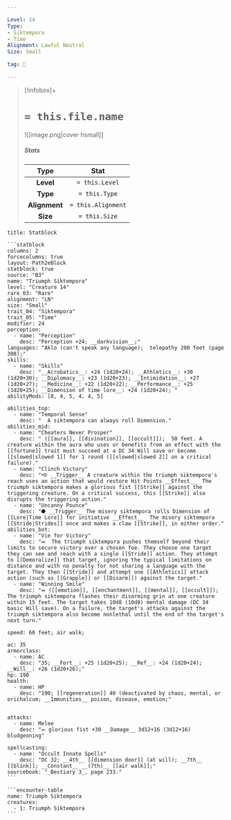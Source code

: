 ```yaml
---

Level: 14
Type:
- Siktempora
- Time
Alignment: Lawful Neutral
Size: Small

tag: 👹

---
```


> [!infobox]+
> #  `= this.file.name`
> ![[image.png|cover hsmall]]
> ##### Stats
> Type | Stat |
> :---:|:---:|
> **Level** | `= this.Level` |
> **Type** | `= this.Type` |
> **Alignment** | `= this.Alignment` |
> **Size** | `= this.Size` |



````ad-info
title: Statblock

```statblock
columns: 2
forcecolumns: true
layout: Path2eBlock
statblock: true
source: "B3"
name: "Triumph Siktempora"
level: "Creature 14"
rare_03: "Rare"
alignment: "LN"
size: "Small"
trait_04: "Siktempora"
trait_05: "Time"
modifier: 24
perception:
  - name: "Perception"
    desc: "Perception +24; __darkvision__;"
languages: "Aklo (can't speak any language);  telepathy 200 feet (page 308);"
skills:
  - name: "Skills"
    desc: "__Acrobatics__: +24 (1d20+24); __Athletics__: +30 (1d20+30); __Diplomacy__: +23 (1d20+23); __Intimidation__: +27 (1d20+27); __Medicine__: +22 (1d20+22); __Performance__: +25 (1d20+25); __Dimension of time lore__: +24 (1d20+24); "
abilityMods: [8, 4, 5, 4, 4, 5]

abilities_top:
  - name: "Temporal Sense"
    desc: "  A siktempora can always roll Dimension."
abilities_mid:
  - name: "Cheaters Never Prosper"
    desc: " ([[aura]], [[divination]], [[occult]]);  50 feet. A creature within the aura who uses or benefits from an effect with the [[fortune]] trait must succeed at a DC 34 Will save or become [[slowed|slowed 1]] for 1 round ([[slowed|slowed 2]] on a critical failure)."
  - name: "Clinch Victory"
    desc: "⬲ __Trigger__ A creature within the triumph siktempora's reach uses an action that would restore Hit Points __Effect__  The triumph siktempora makes a glorious fist [[Strike]] against the triggering creature. On a critical success, this [[Strike]] also disrupts the triggering action."
  - name: "Uncanny Pounce"
    desc: "⭓ __Trigger__ The misery siktempora rolls Dimension of [[Lore|Time Lore]] for initiative __Effect__  The misery siktempora [[Stride|Strides]] once and makes a claw [[Strike]], in either order."
abilities_bot:
  - name: "Vie for Victory"
    desc: "⬺  The triumph siktempora pushes themself beyond their limits to secure victory over a chosen foe. They choose one target they can see and reach with a single [[Stride]] action. They attempt to [[Demoralize]] that target, ignoring the typical limitations on distance and with no penalty for not sharing a language with the target. They then [[Stride]] and attempt one [[Athletics]] attack action (such as [[Grapple]] or [[Disarm]]) against the target."
  - name: "Winning Smile"
    desc: "⬺ ([[emotion]], [[enchantment]], [[mental]], [[occult]]);  The triumph siktempora flashes their disarming grin at one creature within 15 feet. The target takes 10d8 (10d8) mental damage (DC 34 basic Will save). On a failure, the target's attacks against the triumph siktempora also become nonlethal until the end of the target's next turn."

speed: 60 feet; air walk;

ac: 35
armorclass:
  - name: AC
    desc: "35; __Fort__: +25 (1d20+25); __Ref__: +24 (1d20+24); __Will__: +26 (1d20+26);"
hp: 190
health:
  - name: HP
    desc: "190; [[regeneration]] 40 (deactivated by chaos, mental, or orichalcum; __Immunities__ poison, disease, emotion;"


attacks:
  - name: Melee
    desc: "⬻ glorious fist +30 __Damage__ 3d12+16 (3d12+16) bludgeoning"

spellcasting:
  - name: "Occult Innate Spells"
    desc: "DC 32; __4th__ [[dimension door]] (at will); __7th__ [[blink]]; __Constant__ __(7th)__ [[air walk]];"
sourcebook: "_Bestiary 3_, page 233."
```

```encounter-table
name: Triumph Siktempora
creatures:
  - 1: Triumph Siktempora
```

````


